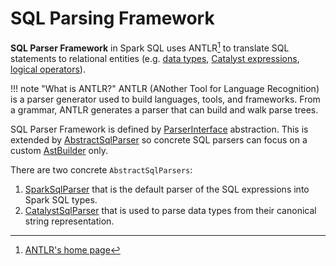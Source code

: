 # SQL Parsing Framework

**SQL Parser Framework** in Spark SQL uses ANTLR[^1] to translate SQL statements to relational entities (e.g. [data types](../spark-sql-DataType.md), [Catalyst expressions](../spark-sql-Expression.md), [logical operators](../logical-operators/LogicalPlan.md)).

!!! note "What is ANTLR?"
    ANTLR (ANother Tool for Language Recognition) is a parser generator used to build languages, tools, and frameworks. From a grammar, ANTLR generates a parser that can build and walk parse trees.

SQL Parser Framework is defined by [ParserInterface](ParserInterface.md) abstraction. This is extended by [AbstractSqlParser](AbstractSqlParser.md) so concrete SQL parsers can focus on a custom [AstBuilder](AstBuilder.md) only.

There are two concrete `AbstractSqlParsers`:

1. [SparkSqlParser](SparkSqlParser.md) that is the default parser of the SQL expressions into Spark SQL types.
1. [CatalystSqlParser](CatalystSqlParser.md) that is used to parse data types from their canonical string representation.

[^1]: [ANTLR's home page](https://www.antlr.org/)
